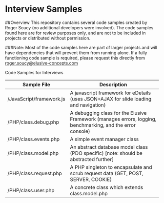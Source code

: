 Interview Samples
=================

##Overview
This repository contains several code samples created by Roger Soucy (no additional developers were involved).
The code samples found here are for review purposes only, and are not to be included in projects or distributed without permission.

###Note:
Most of the code samples here are part of larger projects and will have dependencies that will prevent them from running alone.
If a fully functioning code sample is required, please request this directly from roger.soucy@elusive-concepts.com

Code Samples for Interviews

Sample File               | Description
------------------------- | -------------
/JavaScript/framework.js  | A javascript framework for eDetails (uses JSON+AJAX for slide loading and navigation)
/PHP/class.debug.php      | A debugging class for the Elusive Framework (manages errors, logging, benchmarking, and the error console)
/PHP/class.events.php     | A simple event manager class
/PHP/class.model.php      | An abstract database model class (PDO specific) [note: should be abstracted further]
/PHP/class.request.php    | A PHP singleton to encapsulate and scrub request data (GET, POST, SERVER, COOKIE)
/PHP/class.user.php       | A concrete class which extends class.model.php
